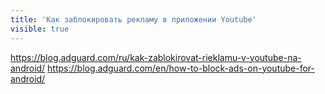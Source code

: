```yaml
---
title: 'Как заблокировать рекламу в приложении Youtube'
visible: true
---
```


https://blog.adguard.com/ru/kak-zablokirovat-rieklamu-v-youtube-na-android/
https://blog.adguard.com/en/how-to-block-ads-on-youtube-for-android/